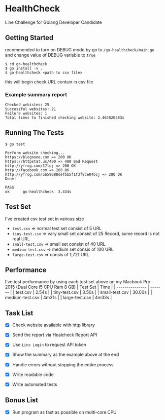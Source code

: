 # HealthCheck
Line Challenge for Golang Developer Candidate


## Getting Started
recommended to turn on DEBUG mode by go to `/go-healthcheck/main.go` and change value of DEBUG variable to `true`
```
$ cd go-healthcheck
$ go install -v .
$ go-healthcheck <path to csv file>
```


this will begin check URL contain in csv file 
### Example summary report

```
Checked webistes: 25
Successful websites: 21
Failure websites: 1
Total times to finished checking website: 2.464820383s
```


## Running The Tests

```
$ go test

Perform website checking...
https://blognone.com => 200 OK
https://httpstat.us/400 => 400 Bad Request
http://yfrog.com/17toj => 200 OK
http://facebook.com => 200 OK
http://yfrog.com/5b59688defbb5f1f3f8ce04bcj => 200 OK
Done!

PASS
ok  	go-healthcheck	3.434s
```

## Test Set 
I've created csv test set in vairous size 
* `test.csv` => normal test set consist of 5 URL
* `tiny-test.csv` => vary small set consist of 25 Record, some record is not real URL
* `small-test.csv` => small set consist of 40 URL
* `medium-test.csv` => medium set consis of 100 URL
* `large-test.csv` => consis of 1,721 URL 

## Performance
I've test performance by using each test set above on my Macbook Pro 2015 (Dual Core i5 CPU Ram 8 GB)
| Test Set        |  Time   |
| --------------- | ------- |
| test.csv        | 2.54s   |
| tiny-test.csv   | 3.50s   |
| small-test.csv  | 30.00s  |
| medium-test.csv | 4m31s   |
| large-test.csv  | 4m33s   |


## Task List
- [x] Check website available with http library
- [x] Send the report via Healcheck Report API
- [x] Use `Line Login` to request API token
- [x] Show the summary as the example above at the end
- [x] Handle errors without stopping the entire process
- [x] Write readable code
- [x] Write automated tests


## Bonus List 
- [x] Run program as fast as possible on multi-core CPU